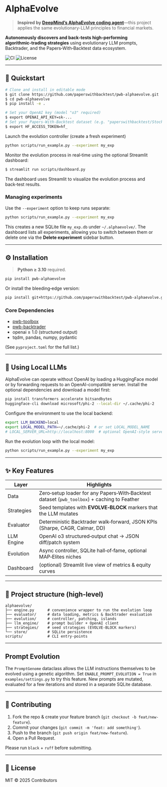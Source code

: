 # AlphaEvolve

> **Inspired by [DeepMind’s AlphaEvolve coding agent](https://deepmind.google/discover/blog/alphaevolve-a-gemini-powered-coding-agent-for-designing-advanced-algorithms/)**—this project applies the same evolutionary-LLM principles to financial markets.

**Autonomously discovers and back‑tests high‑performing algorithmic‑trading strategies** using evolutionary LLM prompts, Backtrader, and the Papers‑With‑Backtest data ecosystem.

![CI](https://img.shields.io/badge/build-passing-brightgreen)
![License](https://img.shields.io/badge/license-MIT-blue)

---

## 🚀 Quickstart

```bash
# Clone and install in editable mode
$ git clone https://github.com/paperswithbacktest/pwb-alphaevolve.git
$ cd pwb-alphaevolve
$ pip install -e .

# Set your OpenAI key (model "o3" required)
$ export OPENAI_API_KEY=sk-...
# Set your Papers‑With‑Backtest dataset (e.g. "paperswithbacktest/Stocks-Daily-Price")
$ export HF_ACCESS_TOKEN=hf_
```

Launch the evolution controller (create a fresh experiment)

```bash
python scripts/run_example.py --experiment my_exp
```

Monitor the evolution process in real‑time using the optional Streamlit dashboard:

```bash
$ streamlit run scripts/dashboard.py
```

The dashboard uses Streamlit to visualize the evolution process and back‑test results.

### Managing experiments

Use the `--experiment` option to keep runs separate:

```bash
python scripts/run_example.py --experiment my_exp
```

This creates a new SQLite file `my_exp.db` under `~/.alphaevolve/`. The dashboard lists all experiments, allowing you to switch between them or delete one via the **Delete experiment** sidebar button.

---

## ⚙️  Installation

> **Python ≥ 3.10** required.

```bash
pip install pwb-alphaevolve
```

Or install the bleeding‑edge version:

```bash
pip install git+https://github.com/paperswithbacktest/pwb-alphaevolve.git
```

### Core Dependencies

* [pwb-toolbox](https://github.com/paperswithbacktest/pwb-toolbox)
* [pwb-backtrader](https://github.com/paperswithbacktest/pwb-backtrader)
* openai ≥ 1.0 (structured output)
* tqdm, pandas, numpy, pydantic


(See `pyproject.toml` for the full list.)

---

## 🦙 Using Local LLMs

AlphaEvolve can operate without OpenAI by loading a HuggingFace model or by
forwarding requests to an OpenAI-compatible server. Install the optional
dependencies and download a model first:

```bash
pip install transformers accelerate bitsandbytes
huggingface-cli download microsoft/phi-2 --local-dir ~/.cache/phi-2
```

Configure the environment to use the local backend:

```bash
export LLM_BACKEND=local
export LOCAL_MODEL_PATH=~/.cache/phi-2  # or set LOCAL_MODEL_NAME
# LOCAL_SERVER_URL=http://localhost:8000  # optional OpenAI-style server
```

Run the evolution loop with the local model:

```bash
python scripts/run_example.py --experiment my_exp
```

---


## ✨ Key Features

| Layer      | Highlights                                                                                  |
| ---------- | ------------------------------------------------------------------------------------------- |
| Data       | Zero‑setup loader for any Papers‑With‑Backtest dataset (`pwb_toolbox`) + caching to Feather |
| Strategies | Seed templates with **EVOLVE‑BLOCK** markers that the LLM mutates                           |
| Evaluator  | Deterministic Backtrader walk‑forward, JSON KPIs (Sharpe, CAGR, Calmar, DD)                 |
| LLM Engine | OpenAI o3 structured‑output chat → JSON diff/patch system                                   |
| Evolution  | Async controller, SQLite hall‑of‑fame, optional MAP‑Elites niches                           |
| Dashboard  | (optional) Streamlit live view of metrics & equity curves                                   |

---

## 📂 Project structure (high‑level)

```
alphaevolve/
├── engine.py      # convenience wrapper to run the evolution loop
├── evaluator/     # data loading, metrics & Backtrader evaluation
├── evolution/     # controller, patching, islands
├── llm_engine/    # prompt builder + OpenAI client
├── strategies/    # seed strategies (EVOLVE‑BLOCK markers)
└── store/         # SQLite persistence
scripts/           # CLI entry‑points
```

---

## Prompt Evolution

The `PromptGenome` dataclass allows the LLM instructions themselves to be
evolved using a genetic algorithm. Set `ENABLE_PROMPT_EVOLUTION = True` in
`examples/settings.py` to try this feature. New prompts are mutated, evaluated
for a few iterations and stored in a separate SQLite database.

---

## 🤝 Contributing

1. Fork the repo & create your feature branch (`git checkout -b feat/new-feature`).
2. Commit your changes (`git commit -m 'feat: add something'`).
3. Push to the branch (`git push origin feat/new-feature`).
4. Open a Pull Request.

Please run `black` + `ruff` before submitting.

---

## 📄 License

MIT © 2025 Contributors
